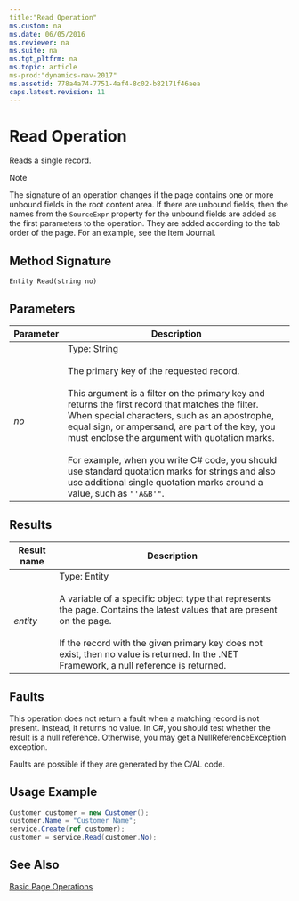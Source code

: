 ```yaml
---
title:"Read Operation"
ms.custom: na
ms.date: 06/05/2016
ms.reviewer: na
ms.suite: na
ms.tgt_pltfrm: na
ms.topic: article
ms-prod:"dynamics-nav-2017"
ms.assetid: 778a4a74-7751-4af4-8c02-b82171f46aea
caps.latest.revision: 11
---
```

# Read Operation
Reads a single record.  
  
> [!NOTE]  
>  The signature of an operation changes if the page contains one or more unbound fields in the root content area. If there are unbound fields, then the names from the `SourceExpr` property for the unbound fields are added as the first parameters to the operation. They are added according to the tab order of the page. For an example, see the Item Journal.  
  
## Method Signature  
 `Entity Read(string no)`  
  
## Parameters  
  
|Parameter|Description|  
|---------------|-----------------|  
|*no*|Type: String<br /><br /> The primary key of the requested record.<br /><br /> This argument is a filter on the primary key and returns the first record that matches the filter. When special characters, such as an apostrophe, equal sign, or ampersand, are part of the key, you must enclose the argument with quotation marks.<br /><br /> For example, when you write C\# code, you should use standard quotation marks for strings and also use additional single quotation marks around a value, such as `"'A&B'"`.|  
  
## Results  
  
|Result name|Description|  
|-----------------|-----------------|  
|*entity*|Type: Entity<br /><br /> A variable of a specific object type that represents the page. Contains the latest values that are present on the page.<br /><br /> If the record with the given primary key does not exist, then no value is returned. In the .NET Framework, a null reference is returned.|  
  
## Faults  
 This operation does not return a fault when a matching record is not present. Instead, it returns no value. In C\#, you should test whether the result is a null reference. Otherwise, you may get a NullReferenceException exception.  
  
 Faults are possible if they are generated by the C\/AL code.  
  
## Usage Example  
  
```c#  
Customer customer = new Customer();  
customer.Name = "Customer Name";  
service.Create(ref customer);  
customer = service.Read(customer.No);  
```  
  
## See Also  
 [Basic Page Operations](Basic-Page-Operations.md)